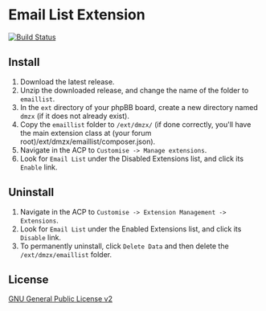 # Email List Extension

[![Build Status](https://travis-ci.org/dmzx/Email-List.svg?branch=master)](https://travis-ci.org/dmzx/Email-List)

## Install

1. Download the latest release.
2. Unzip the downloaded release, and change the name of the folder to `emaillist`.
3. In the `ext` directory of your phpBB board, create a new directory named `dmzx` (if it does not already exist).
4. Copy the `emaillist` folder to `/ext/dmzx/` (if done correctly, you'll have the main extension class at (your forum root)/ext/dmzx/emaillist/composer.json).
5. Navigate in the ACP to `Customise -> Manage extensions`.
6. Look for `Email List` under the Disabled Extensions list, and click its `Enable` link.

## Uninstall

1. Navigate in the ACP to `Customise -> Extension Management -> Extensions`.
2. Look for `Email List` under the Enabled Extensions list, and click its `Disable` link.
3. To permanently uninstall, click `Delete Data` and then delete the `/ext/dmzx/emaillist` folder.

## License
[GNU General Public License v2](http://opensource.org/licenses/GPL-2.0)
